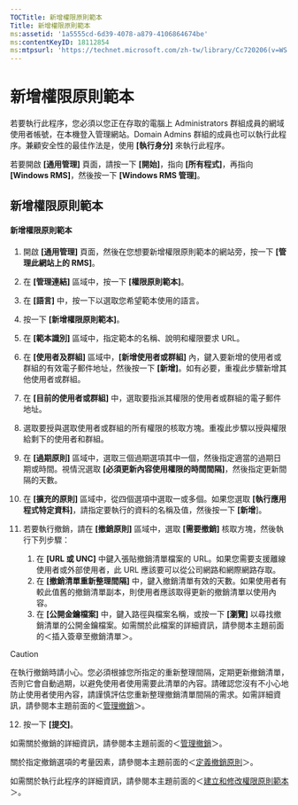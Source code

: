 ```yaml
---
TOCTitle: 新增權限原則範本
Title: 新增權限原則範本
ms:assetid: '1a5555cd-6d39-4078-a879-4106864674be'
ms:contentKeyID: 18112854
ms:mtpsurl: 'https://technet.microsoft.com/zh-tw/library/Cc720206(v=WS.10)'
---
```


新增權限原則範本
================

若要執行此程序，您必須以您正在存取的電腦上 Administrators 群組成員的網域使用者帳號，在本機登入管理網站。Domain Admins 群組的成員也可以執行此程序。兼顧安全性的最佳作法是，使用 **\[執行身分\]** 來執行此程序。

若要開啟 **\[通用管理\]** 頁面，請按一下 **\[開始\]**，指向 **\[所有程式\]**，再指向 **\[Windows RMS\]**，然後按一下 **\[Windows RMS 管理\]**。

新增權限原則範本
----------------

#### 新增權限原則範本

1.  開啟 **\[通用管理\]** 頁面，然後在您想要新增權限原則範本的網站旁，按一下 **\[管理此網站上的 RMS\]**。

2.  在 **\[管理連結\]** 區域中，按一下 **\[權限原則範本\]**。

3.  在 **\[語言\]** 中，按一下以選取您希望範本使用的語言。

4.  按一下 **\[新增權限原則範本\]**。

5.  在 **\[範本識別\]** 區域中，指定範本的名稱、說明和權限要求 URL。

6.  在 **\[使用者及群組\]** 區域中，**\[新增使用者或群組\]** 內，鍵入要新增的使用者或群組的有效電子郵件地址，然後按一下 **\[新增\]**。如有必要，重複此步驟新增其他使用者或群組。

7.  在 **\[目前的使用者或群組\]** 中，選取要指派其權限的使用者或群組的電子郵件地址。

8.  選取要授與選取使用者或群組的所有權限的核取方塊。重複此步驟以授與權限給剩下的使用者和群組。

9.  在 **\[過期原則\]** 區域中，選取三個過期選項其中一個，然後指定適當的過期日期或時間。視情況選取 **\[必須更新內容使用權限的時間間隔\]**，然後指定更新間隔的天數。

10. 在 **\[擴充的原則\]** 區域中，從四個選項中選取一或多個。如果您選取 **\[執行應用程式特定資料\]**，請指定要執行的資料的名稱及值，然後按一下 **\[新增**\]。

11. 若要執行撤銷，請在 **\[撤銷原則\]** 區域中，選取 **\[需要撤銷\]** 核取方塊，然後執行下列步驟：

    1.  在 **\[URL 或 UNC\]** 中鍵入張貼撤銷清單檔案的 URL。如果您需要支援離線使用者或外部使用者，此 URL 應該要可以從公司網路和網際網路存取。
    2.  在 **\[撤銷清單重新整理間隔\]** 中，鍵入撤銷清單有效的天數。如果使用者有較此值舊的撤銷清單副本，則使用者應該取得更新的撤銷清單以使用內容。
    3.  在 **\[公開金鑰檔案\]** 中，鍵入路徑與檔案名稱，或按一下 **\[瀏覽\]** 以尋找撤銷清單的公開金鑰檔案。如需關於此檔案的詳細資訊，請參閱本主題前面的＜插入簽章至撤銷清單＞。

> [!CAUTION]  
> 在執行撤銷時請小心。您必須根據您所指定的重新整理間隔，定期更新撤銷清單，否則它會自動過期，以避免使用者使用需要此清單的內容。請確認您沒有不小心地防止使用者使用內容，請謹慎評估您重新整理撤銷清單間隔的需求。如需詳細資訊，請參閱本主題前面的＜[管理撤銷](https://technet.microsoft.com/df732a7d-1fb0-4845-87ca-fab4bc5f98a0)＞。

12. 按一下 **\[提交\]**。

如需關於撤銷的詳細資訊，請參閱本主題前面的＜[管理撤銷](https://technet.microsoft.com/df732a7d-1fb0-4845-87ca-fab4bc5f98a0)＞。

關於指定撤銷選項的考量因素，請參閱本主題前面的＜[定義撤銷原則](https://technet.microsoft.com/e2fffe9f-def7-439b-a8aa-43f8a065813d)＞。

如需關於執行此程序的詳細資訊，請參閱本主題前面的＜[建立和修改權限原則範本](https://technet.microsoft.com/6014176f-ef71-4d29-b3e3-da129c18563d)＞。
